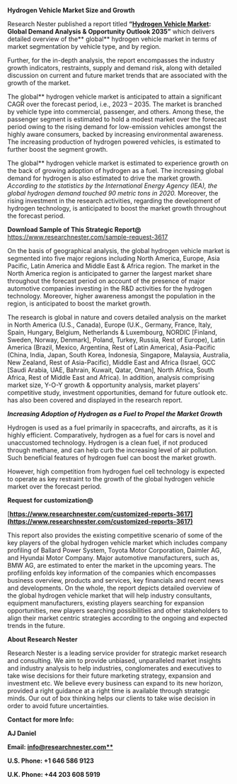 ﻿**Hydrogen Vehicle Market Size and Growth**

Research Nester published a report titled **“[Hydrogen Vehicle Market](https://www.researchnester.com/reports/hydrogen-vehicle-market/3617): Global Demand Analysis & Opportunity Outlook 2035”** which delivers detailed overview of the** global** hydrogen vehicle market in terms of market segmentation by vehicle type, and by region.

Further, for the in-depth analysis, the report encompasses the industry growth indicators, restraints, supply and demand risk, along with detailed discussion on current and future market trends that are associated with the growth of the market.

<a name="_hlk84450175"></a>The global** hydrogen vehicle market is anticipated to attain a significant CAGR over the forecast period, i.e., 2023 – 2035. The market is branched by vehicle type into commercial, passenger, and others. Among these, the passenger segment is estimated to hold a modest market over the forecast period owing to the rising demand for low-emission vehicles amongst the highly aware consumers, backed by increasing environmental awareness. The increasing production of hydrogen powered vehicles, is estimated to further boost the segment growth. 

The global** hydrogen vehicle market is estimated to experience growth on the back of growing adoption of hydrogen as a fuel. The increasing global demand for hydrogen is also estimated to drive the market growth. *According to the statistics by the International Energy Agency (IEA), the global hydrogen demand touched 90 metric tons in 2020.* Moreover, the rising investment in the research activities, regarding the development of hydrogen technology, is anticipated to boost the market growth throughout the forecast period.

**Download Sample of This Strategic Report@** <https://www.researchnester.com/sample-request-3617>

On the basis of geographical analysis, the global hydrogen vehicle market is segmented into five major regions including North America, Europe, Asia Pacific, Latin America and Middle East & Africa region. The market in the North America region is anticipated to garner the largest market share throughout the forecast period on account of the presence of major automotive companies investing in the R&D activities for the hydrogen technology. Moreover, higher awareness amongst the population in the region, is anticipated to boost the market growth.

The research is global in nature and covers detailed analysis on the market in North America (U.S., Canada), Europe (U.K., Germany, France, Italy, Spain, Hungary, Belgium, Netherlands & Luxembourg, NORDIC [Finland, Sweden, Norway, Denmark], Poland, Turkey, Russia, Rest of Europe), Latin America (Brazil, Mexico, Argentina, Rest of Latin America), Asia-Pacific (China, India, Japan, South Korea, Indonesia, Singapore, Malaysia, Australia, New Zealand, Rest of Asia-Pacific), Middle East and Africa (Israel, GCC [Saudi Arabia, UAE, Bahrain, Kuwait, Qatar, Oman], North Africa, South Africa, Rest of Middle East and Africa). In addition, analysis comprising market size, Y-O-Y growth & opportunity analysis, market players’ competitive study, investment opportunities, demand for future outlook etc. has also been covered and displayed in the research report.

***Increasing Adoption of Hydrogen as a Fuel to Propel the Market Growth***

Hydrogen is used as a fuel primarily in spacecrafts, and aircrafts, as it is highly efficient. Comparatively, hydrogen as a fuel for cars is novel and unaccustomed technology. Hydrogen is a clean fuel, if not produced through methane, and can help curb the increasing level of air pollution. Such beneficial features of hydrogen fuel can boost the market growth.

However, high competition from hydrogen fuel cell technology is expected to operate as key restraint to the growth of the global hydrogen vehicle market over the forecast period.

**Request for customization@**

[**https://www.researchnester.com/customized-reports-3617](https://www.researchnester.com/customized-reports-3617)** 

This report also provides the existing competitive scenario of some of the key players of the global hydrogen vehicle market which includes company profiling of Ballard Power System, Toyota Motor Corporation, Daimler AG, and Hyundai Motor Company. Major automotive manufacturers, such as, BMW AG, are estimated to enter the market in the upcoming years. The profiling enfolds key information of the companies which encompasses business overview, products and services, key financials and recent news and developments. On the whole, the report depicts detailed overview of the global hydrogen vehicle market that will help industry consultants, equipment manufacturers, existing players searching for expansion opportunities, new players searching possibilities and other stakeholders to align their market centric strategies according to the ongoing and expected trends in the future.      

**About Research Nester**

Research Nester is a leading service provider for strategic market research and consulting. We aim to provide unbiased, unparalleled market insights and industry analysis to help industries, conglomerates and executives to take wise decisions for their future marketing strategy, expansion and investment etc. We believe every business can expand to its new horizon, provided a right guidance at a right time is available through strategic minds. Our out of box thinking helps our clients to take wise decision in order to avoid future uncertainties.

**Contact for more Info:**

**AJ Daniel**

**Email: [info@researchnester.com**](mailto:info@researchnester.com)**

**U.S. Phone: +1 646 586 9123** 

**U.K. Phone: +44 203 608 5919**


